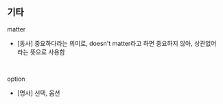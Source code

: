 ## 기타

matter
- [동사] 중요하다라는 의미로, doesn't matter라고 하면 중요하지 않아, 상관없어 라는 뜻으로 사용함

<br>

option
- [명사] 선택, 옵션

